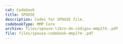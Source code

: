 ```yaml
---
cat: Codebook
title: SPOUSE
description: Codes for SPOUSE file.
codebookType: MMP Core
archivo: files/spouse-libro-de-códigos-mmp174-.pdf
file: files/spouse-codebook-mmp174-.pdf
---
```

